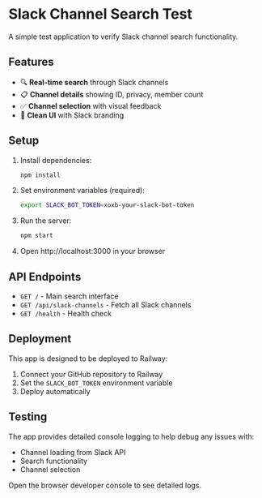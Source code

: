 # Slack Channel Search Test

A simple test application to verify Slack channel search functionality.

## Features

- 🔍 **Real-time search** through Slack channels
- 📋 **Channel details** showing ID, privacy, member count
- ✅ **Channel selection** with visual feedback
- 🎨 **Clean UI** with Slack branding

## Setup

1. Install dependencies:
   ```bash
   npm install
   ```

2. Set environment variables (required):
   ```bash
   export SLACK_BOT_TOKEN=xoxb-your-slack-bot-token
   ```

3. Run the server:
   ```bash
   npm start
   ```

4. Open http://localhost:3000 in your browser

## API Endpoints

- `GET /` - Main search interface
- `GET /api/slack-channels` - Fetch all Slack channels
- `GET /health` - Health check

## Deployment

This app is designed to be deployed to Railway:

1. Connect your GitHub repository to Railway
2. Set the `SLACK_BOT_TOKEN` environment variable
3. Deploy automatically

## Testing

The app provides detailed console logging to help debug any issues with:
- Channel loading from Slack API
- Search functionality
- Channel selection

Open the browser developer console to see detailed logs.